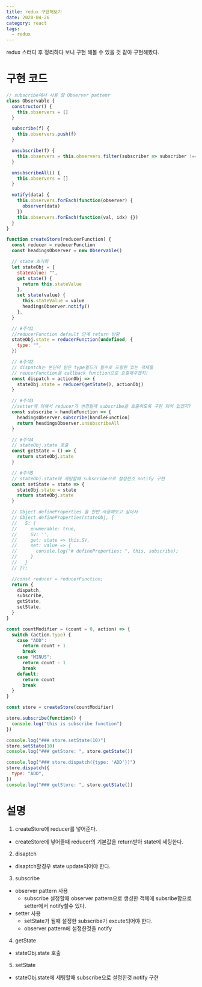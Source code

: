 ```yaml
---
title: redux 구현해보기
date: 2020-04-26
category: react
tags:
  - redux
---
```


redux 스터디 후 정리하다 보니 구현 해볼 수 있을 것 같아 구현해봤다.

# 구현 코드

```js
// subscribe에서 사용 할 Observer pattenr
class Observable {
  constructor() {
    this.observers = []
  }

  subscribe(f) {
    this.observers.push(f)
  }

  unsubscribe(f) {
    this.observers = this.observers.filter(subscriber => subscriber !== f)
  }

  unsubscribeAll() {
    this.observers = []
  }

  notify(data) {
    this.observers.forEach(function(observer) {
      observer(data)
    })
    this.observers.forEach(function(val, idx) {})
  }
}

function createStore(reducerFunction) {
  const reducer = reducerFunction
  const headingsObserver = new Observable()

  // state 초기화
  let stateObj = {
    stateValue: "",
    get state() {
      return this.stateValue
    },
    set state(value) {
      this.stateValue = value
      headingsObserver.notify()
    },
  }

  // #주석1
  //reducerFunction default 단계 return 반환
  stateObj.state = reducerFunction(undefined, {
    type: "",
  })

  // #주석2
  // dispatch는 본인이 받은 type필드가 필수로 포함한 있는 객체를
  // reucerFunction을 callback function으로 호출해주겠지!
  const dispatch = actionObj => {
    stateObj.state = reducer(getState(), actionObj)
  }

  // #주석3
  //setter에 의해서 reducer가 변경될때 subscribe을 호출하도록 구현 되어 있겠지?
  const subscribe = handleFunction => {
    headingsObserver.subscribe(handleFunction)
    return headingsObserver.unsubscribeAll
  }

  // #주석4
  // stateObj.state 호출
  const getState = () => {
    return stateObj.state
  }

  // #주석5
  // stateObj.state에 세팅할때 subscribe으로 설정한것 notify 구현
  const setState = state => {
    stateObj.state = state
    return stateObj.state
  }

  // Object.defineProperties 을 한번 사용해보고 싶어서
  // Object.defineProperties(stateObj, {
  //   S: {
  //     enumerable: true,
  //     SV: '',
  //     get: state => this.SV,
  //     set: value => {
  //       console.log("# defineProperties: ", this, subscribe);
  //     }
  //   }
  // });

  //const reducer = reducerFunction;
  return {
    dispatch,
    subscribe,
    getState,
    setState,
  }
}

const countModifier = (count = 0, action) => {
  switch (action.type) {
    case "ADD":
      return count + 1
      break
    case "MINUS":
      return count - 1
      break
    default:
      return count
      break
  }
}

const store = createStore(countModifier)

store.subscribe(function() {
  console.log("this is subscribe function")
})

console.log("### store.setState(10)")
store.setState(10)
console.log("### getStore: ", store.getState())

console.log("### store.dispatch({type: 'ADD'})")
store.dispatch({
  type: "ADD",
})
console.log("### getStore: ", store.getState())
```

# 설명

1. createStore에 reducer를 넣어준다.

- createStore에 넣어줄때 reducer의 기본값을 return받아 state에 세팅한다.

2. disaptch

- disaptch할경우 state update되어야 한다.

3. subscribe

- observer pattern 사용
  - subscribe 설정할때 observer pattern으로 생성한 객체에 subsribe함으로 setter에서 notify할수 있다.
- setter 사용
  - setState가 될때 설정한 subscribe가 excute되어야 한다.
  - observer pattern에 설정한것을 notify

4. getState

- stateObj.state 호출

5. setState

- stateObj.state에 세팅할때 subscribe으로 설정한것 notify 구현

